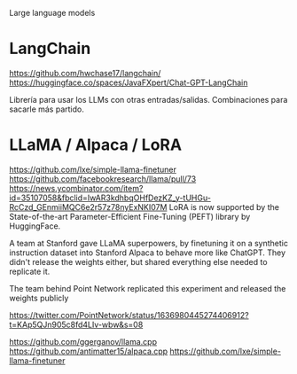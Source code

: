 Large language models


# LangChain
https://github.com/hwchase17/langchain/
https://huggingface.co/spaces/JavaFXpert/Chat-GPT-LangChain

Librería para usar los LLMs con otras entradas/salidas. Combinaciones para sacarle más partido.


# LLaMA / Alpaca / LoRA
https://github.com/lxe/simple-llama-finetuner
https://github.com/facebookresearch/llama/pull/73
https://news.ycombinator.com/item?id=35107058&fbclid=IwAR3kdhbqOHfDezKZ_y-tUHGu-RcCzd_GEnmiiMQC6e2r57z78nyExNKI07M
LoRA is now supported by the State-of-the-art Parameter-Efficient Fine-Tuning (PEFT) library by HuggingFace.

A team at Stanford gave LLaMA superpowers, by finetuning it on a synthetic instruction dataset into Stanford Alpaca to behave more like ChatGPT. They didn't release the weights either, but shared everything else needed to replicate it.

The team behind Point Network replicated this experiment and released the weights publicly

https://twitter.com/PointNetwork/status/1636980445274406912?t=KAp5QJn905c8fd4LIv-wbw&s=08

https://github.com/ggerganov/llama.cpp
https://github.com/antimatter15/alpaca.cpp
https://github.com/lxe/simple-llama-finetuner
